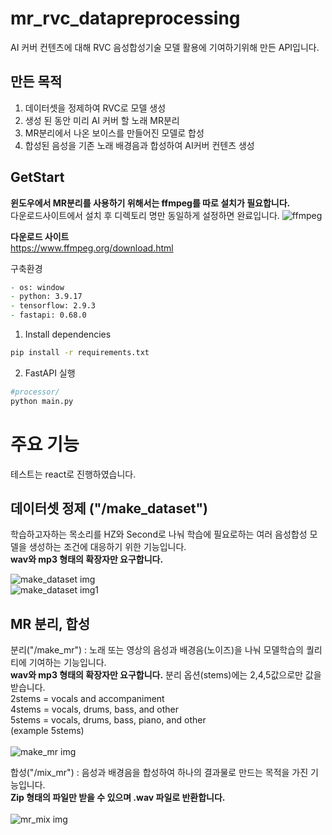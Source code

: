 # mr_rvc_datapreprocessing
AI 커버 컨텐츠에 대해 RVC 음성합성기술 모델 활용에 기여하기위해 만든 API입니다.

## 만든 목적
1. 데이터셋을 정제하여 RVC로 모델 생성
2. 생성 된 동안 미리 AI 커버 할 노래 MR분리
3. MR분리에서 나온 보이스를 만들어진 모델로 합성
4. 합성된 음성을 기존 노래 배경음과 합성하여 AI커버 컨텐츠 생성

## GetStart

**윈도우에서 MR분리를 사용하기 위해서는 ffmpeg를 따로 설치가 필요합니다.** </br>
다운로드사이트에서 설치 후 디렉토리 명만 동일하게 설정하면 완료입니다.
![ffmpeg](https://github.com/CalaMiTY0311/mr_rvc_datapreprocessing/assets/64539279/c46e8a44-7e19-4363-9bab-9600c87c119e)

**다운로드 사이트** </br>
<a>https://www.ffmpeg.org/download.html</a>

구축환경
```zsh
- os: window
- python: 3.9.17
- tensorflow: 2.9.3
- fastapi: 0.68.0 
```
1. Install dependencies
```zsh
pip install -r requirements.txt
```
2. FastAPI 실행
```zsh
#processor/
python main.py
```

# 주요 기능

테스트는 react로 진행하였습니다.

## 데이터셋 정제 ("/make_dataset")
학습하고자하는 목소리를 HZ와 Second로 나눠 학습에 필요로하는 여러 음성합성 모델을 생성하는 조건에 대응하기 위한 기능입니다. </br> **wav와 mp3 형태의 확장자만 요구합니다.**</br>

![make_dataset img](https://github.com/CalaMiTY0311/mr_rvc_datapreprocessing/assets/64539279/0bd808ad-4216-4173-b548-ba7f5369e808)</br>
![make_dataset img1](https://github.com/CalaMiTY0311/mr_rvc_datapreprocessing/assets/64539279/ca1fe5a1-ea51-4cf5-b561-b524a6e06290)

## MR 분리, 합성
분리("/make_mr") : 노래 또는 영상의 음성과 배경음(노이즈)을 나눠 모델학습의 퀄리티에 기여하는 기능입니다.</br> **wav와 mp3 형태의 확장자만 요구합니다.**
분리 옵션(stems)에는 2,4,5값으로만 값을 받습니다.</br>
2stems = vocals and accompaniment</br>
4stems = vocals, drums, bass, and other</br>
5stems = vocals, drums, bass, piano, and other</br>
(example 5stems)</br></br>
![make_mr img](https://github.com/CalaMiTY0311/mr_rvc_datapreprocessing/assets/64539279/103788cf-8c62-4ff6-8c17-499c9b4ac99d)</br>

합성("/mix_mr") : 음성과 배경음을 합성하여 하나의 결과물로 만드는 목적을 가진 기능입니다.</br> **Zip 형태의 파일만 받을 수 있으며 .wav 파일로 반환합니다.**</br></br>
![mr_mix img](https://github.com/CalaMiTY0311/mr_rvc_datapreprocessing/assets/64539279/09e24975-6e39-4051-8515-308760b8c0c9)</br></br>

